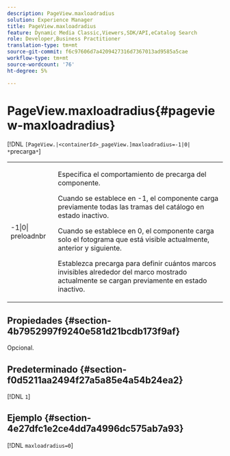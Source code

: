 ```yaml
---
description: PageView.maxloadradius
solution: Experience Manager
title: PageView.maxloadradius
feature: Dynamic Media Classic,Viewers,SDK/API,eCatalog Search
role: Developer,Business Practitioner
translation-type: tm+mt
source-git-commit: f6c97606d7a4209427316d7367013ad9585a5cae
workflow-type: tm+mt
source-wordcount: '76'
ht-degree: 5%

---
```



# PageView.maxloadradius{#pageview-maxloadradius}

[!DNL `[PageView.|<containerId>_pageView.]maxloadradius=-1|0| *`precarga`*`]

<table id="table_985ADD6C9BD04C629A84C9C625CCCFEB"> 
 <tbody> 
  <tr> 
   <td colname="col1"> <p><span class="codeph">-1|0|<span class="varname"> preloadnbr</span></span> </p> </td> 
   <td colname="col2"> <p>Especifica el comportamiento de precarga del componente. </p> <p>Cuando se establece en <span class="codeph"> -1</span>, el componente carga previamente todas las tramas del catálogo en estado inactivo. </p> <p> Cuando se establece en <span class="codeph"> 0</span>, el componente carga solo el fotograma que está visible actualmente, anterior y siguiente. </p> <p>Establezca <span class="codeph"><span class="varname"> precarga</span></span> para definir cuántos marcos invisibles alrededor del marco mostrado actualmente se cargan previamente en estado inactivo. </p> </td> 
  </tr> 
 </tbody> 
</table>

## Propiedades {#section-4b7952997f9240e581d21bcdb173f9af}

Opcional.

## Predeterminado {#section-f0d5211aa2494f27a5a85e4a54b24ea2}

[!DNL `1`]

## Ejemplo {#section-4e27dfc1e2ce4dd7a4996dc575ab7a93}

[!DNL `maxloadradius=0`]
